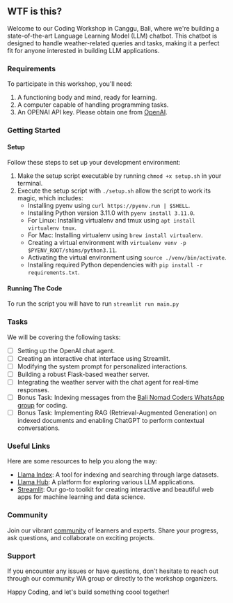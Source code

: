 ## WTF is this?
Welcome to our Coding Workshop in Canggu, Bali, where we're building a state-of-the-art Language Learning Model (LLM) chatbot. This chatbot is designed to handle weather-related queries and tasks, making it a perfect fit for anyone interested in building LLM applications.

### Requirements
To participate in this workshop, you'll need:
1. A functioning body and mind, ready for learning.
2. A computer capable of handling programming tasks.
3. An OPENAI API key. Please obtain one from [OpenAI](https://platform.openai.com/account/api-keys).

### Getting Started

#### Setup
Follow these steps to set up your development environment:

1. Make the setup script executable by running `chmod +x setup.sh` in your terminal.
2. Execute the setup script with `./setup.sh` allow the script to work its magic, which includes:
    - Installing pyenv using `curl https://pyenv.run | $SHELL`.
    - Installing Python version 3.11.0 with `pyenv install 3.11.0`.
    - For Linux: Installing virtualenv and tmux using `apt install virtualenv tmux`.
    - For Mac: Installing virtualenv using `brew install virtualenv`.
    - Creating a virtual environment with `virtualenv venv -p $PYENV_ROOT/shims/python3.11`.
    - Activating the virtual environment using `source ./venv/bin/activate`.
    - Installing required Python dependencies with `pip install -r requirements.txt`.

#### Running The Code
To run the script you will have to run `streamlit run main.py`

###  Tasks
We will be covering the following tasks:
- [ ] Setting up the OpenAI chat agent.
- [ ] Creating an interactive chat interface using Streamlit.
- [ ] Modifying the system prompt for personalized interactions.
- [ ] Building a robust Flask-based weather server.
- [ ] Integrating the weather server with the chat agent for real-time responses.
- [ ] Bonus Task: Indexing messages from the [Bali Nomad Coders WhatsApp group](https://chat.whatsapp.com/InC6F7Z8qrdH5wIxXLjWnm) for coding.
- [ ] Bonus Task: Implementing RAG (Retrieval-Augmented Generation) on indexed documents and enabling ChatGPT to perform contextual conversations.

### Useful Links
Here are some resources to help you along the way:
- [Llama Index](https://www.llamaindex.ai/): A tool for indexing and searching through large datasets.
- [Llama Hub](https://llamahub.ai/): A platform for exploring various LLM applications.
- [Streamlit](https://streamlit.io/): Our go-to toolkit for creating interactive and beautiful web apps for machine learning and data science.

### Community
Join our vibrant [community](https://chat.whatsapp.com/InC6F7Z8qrdH5wIxXLjWnm) of learners and experts. Share your progress, ask questions, and collaborate on exciting projects.

### Support
If you encounter any issues or have questions, don't hesitate to reach out through our community WA group or directly to the workshop organizers.

Happy Coding, and let's build something coool together!
